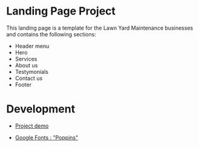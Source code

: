 # Landing Page Project

This landing page is a template for the Lawn Yard Maintenance businesses and contains the following sections:

-   Header menu
-   Hero
-   Services
-   About us
-   Testymonials
-   Contact us
-   Footer

# Development

-   [Project demo](https://dithiane.github.io/LP/)

-   [Google Fonts : "Poppins" ](https://fonts.google.com/specimen/Poppins)